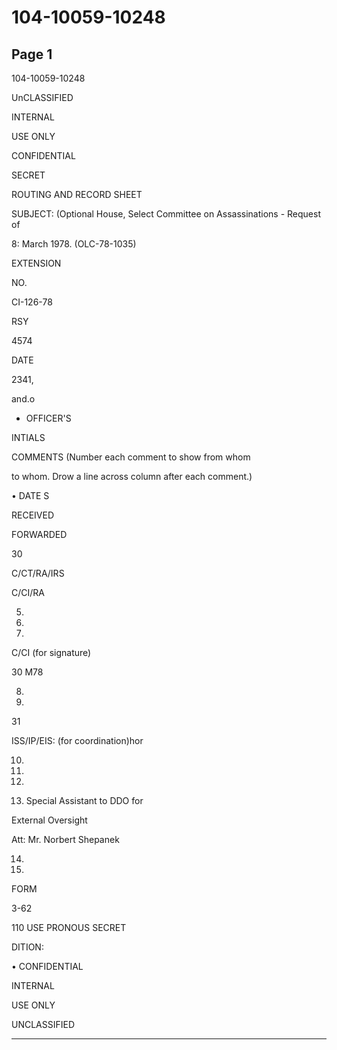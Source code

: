 # 104-10059-10248

## Page 1

104-10059-10248

UnCLASSIFIED

INTERNAL

USE ONLY

CONFIDENTIAL

SECRET

ROUTING AND RECORD SHEET

SUBJECT: (Optional House, Select Committee on Assassinations - Request of

8: March 1978. (OLC-78-1035)

EXTENSION

NO.

CI-126-78

RSY

4574

DATE

2341,

and.o

- OFFICER'S

INTIALS

COMMENTS (Number each comment to show from whom

to whom. Drow a line across column after each comment.)

• DATE S

RECEIVED

FORWARDED

30

C/CT/RA/IRS

C/CI/RA

5.

6.

7.

C/CI (for signature)

30 M78

8.

9.

31

ISS/IP/EIS: (for coordination)hor

10.

11.

12.

13. Special Assistant to DDO for

External Oversight

Att: Mr. Norbert Shepanek

14.

15.

FORM

3-62

110 USE PRONOUS SECRET

DITION:

• CONFIDENTIAL

INTERNAL

USE ONLY

UNCLASSIFIED

---

